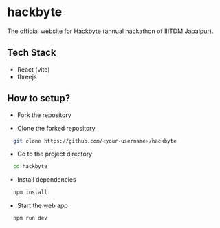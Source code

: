 # hackbyte
The official website for Hackbyte (annual hackathon of IIITDM Jabalpur).

## Tech Stack
- React (vite) 
- threejs

## How to setup?
- Fork the repository

- Clone the forked repository

```bash
  git clone https://github.com/<your-username>/hackbyte
```

- Go to the project directory

```bash
  cd hackbyte
```

- Install dependencies

```bash
  npm install
```

- Start the web app

```bash
  npm run dev
```
